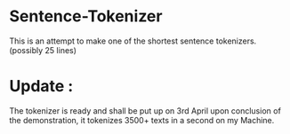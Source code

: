 # Sentence-Tokenizer
This is an attempt to make one of the shortest sentence tokenizers.(possibly 25 lines)
# Update :
The tokenizer is ready and shall be put up on 3rd April upon conclusion of the demonstration, it tokenizes 3500+ texts in a second on my Machine.
